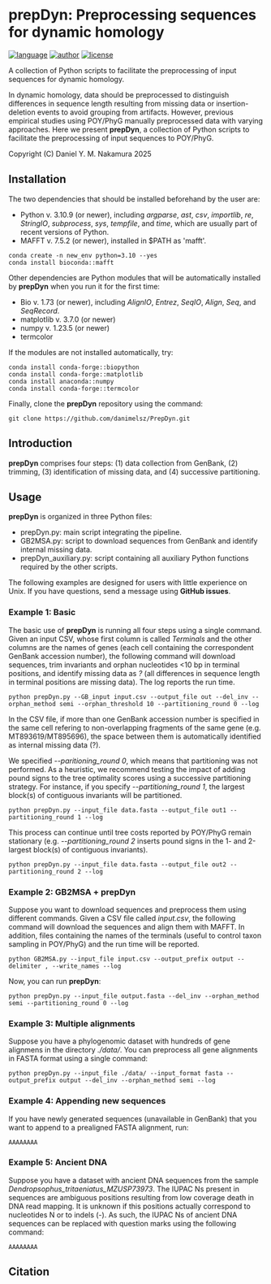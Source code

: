 # prepDyn: Preprocessing sequences for dynamic homology

[![language](https://img.shields.io/badge/language-python-green?style=flat&logo=python&logoColor=green)](https://www.python.org)
[![author](https://img.shields.io/badge/author-DYM_Nakamura-green?logo=googlescholar&logoColor=green)](https://scholar.google.com/citations?user=c0W8Cm8AAAAJ&hl=en)
[![license](https://img.shields.io/badge/license-GPL_v3-green?logo=gnu&logoColor=green)](https://www.gnu.org/licenses/gpl-3.0.html)

A collection of Python scripts to facilitate the preprocessing of input sequences for dynamic homology. 

In dynamic homology, data should be preprocessed to distinguish differences in sequence length resulting from missing data or insertion-deletion events to avoid grouping from artifacts. However, previous empirical studies using POY/PhyG manually preprocessed data with varying approaches. Here we present **prepDyn**, a collection of Python scripts to facilitate the preprocessing of input sequences to POY/PhyG.

Copyright (C) Daniel Y. M. Nakamura 2025

## Installation

The two dependencies that should be installed beforehand by the user are:
- Python v. 3.10.9 (or newer), including *argparse*, *ast*, *csv*, *importlib*, *re*, *StringIO*, *subprocess*, *sys*, *tempfile*, and *time*, which are usually part of recent versions of Python.
- MAFFT v. 7.5.2 (or newer), installed in $PATH as 'mafft'.

```
conda create -n new_env python=3.10 --yes
conda install bioconda::mafft
```

Other dependencies are Python modules that will be automatically installed by **prepDyn** when you run it for the first time:
- Bio v. 1.73 (or newer), including *AlignIO*, *Entrez*, *SeqIO*, *Align*, *Seq*, and *SeqRecord*.
- matplotlib v. 3.7.0 (or newer)
- numpy v. 1.23.5 (or newer)
- termcolor

If the  modules are not installed automatically, try:
```
conda install conda-forge::biopython
conda install conda-forge::matplotlib
conda install anaconda::numpy
conda install conda-forge::termcolor
```

Finally, clone the **prepDyn** repository using the command:
```
git clone https://github.com/danimelsz/PrepDyn.git
```

## Introduction

**prepDyn** comprises four steps: (1) data collection from GenBank, (2) trimming, (3) identification of missing data, and (4) successive partitioning.

## Usage
**prepDyn** is organized in three Python files:
- prepDyn.py: main script integrating the pipeline.
- GB2MSA.py: script to download sequences from GenBank and identify internal missing data.
- prepDyn_auxiliary.py: script containing all auxiliary Python functions required by the other scripts.

The following examples are designed for users with little experience on Unix. If you have questions, send a message using **GitHub issues**.

### Example 1: Basic

The basic use of **prepDyn** is running all four steps using a single command. Given an input CSV, whose first column is called *Terminals* and the other columns are the names of genes (each cell containing the correspondent GenBank accession number), the following command will download sequences, trim invariants and orphan nucleotides <10 bp in terminal positions, and identify missing data as *?* (all differences in sequence length in terminal positions are missing data). The log reports the run time.

```
python prepDyn.py --GB_input input.csv --output_file out --del_inv --orphan_method semi --orphan_threshold 10 --partitioning_round 0 --log
```

In the CSV file, if more than one GenBank accession number is specified in the same cell refering to non-overlapping fragments of the same gene (e.g. MT893619/MT895696), the space between them is automatically identified as internal missing data (?).

We specified *--paritioning_round 0*, which means that partitioning was not performed. As a heuristic, we recommend testing the impact of adding pound signs to the tree optimality scores using a successive partitioning strategy. For instance, if you specify *--partitioning_round 1*, the largest block(s) of contiguous invariants will be partitioned.

```
python prepDyn.py --input_file data.fasta --output_file out1 --partitioning_round 1 --log
```

This process can continue until tree costs reported by POY/PhyG remain stationary (e.g. *--partitioning_round 2* inserts pound signs in the 1- and 2-largest block(s) of contiguous invariants).

```
python prepDyn.py --input_file data.fasta --output_file out2 --partitioning_round 2 --log
```

### Example 2: GB2MSA + prepDyn

Suppose you want to download sequences and preprocess them using different commands. Given a CSV file called *input.csv*, the following command will download the sequences and align them with MAFFT. In addition, files containing the names of the terminals (useful to control taxon sampling in POY/PhyG) and the run time will be reported. 

```
python GB2MSA.py --input_file input.csv --output_prefix output --delimiter , --write_names --log
```

Now, you can run **prepDyn**:

```
python prepDyn.py --input_file output.fasta --del_inv --orphan_method semi --partitioning_round 0 --log
```

### Example 3: Multiple alignments

Suppose you have a phylogenomic dataset with hundreds of gene alignmens in the directory *./data/*. You can preprocess all gene alignments in FASTA format using a single command:

```
python prepDyn.py --input_file ./data/ --input_format fasta --output_prefix output --del_inv --orphan_method semi --log
```

### Example 4: Appending new sequences

If you have newly generated sequences (unavailable in GenBank) that you want to append to a prealigned FASTA alignment, run:

```
AAAAAAAA
```

### Example 5: Ancient DNA

Suppose you have a dataset with ancient DNA sequences from the sample *Dendropsophus_tritaeniatus_MZUSP73973*. The IUPAC Ns present in sequences are ambiguous positions resulting from low coverage death in DNA read mapping. It is unknown if this positions actually correspond to nucleotides N or to indels (-). As such, the IUPAC Ns of ancient DNA sequences can be replaced with question marks using the following command:

```
AAAAAAAA
```


## Citation
